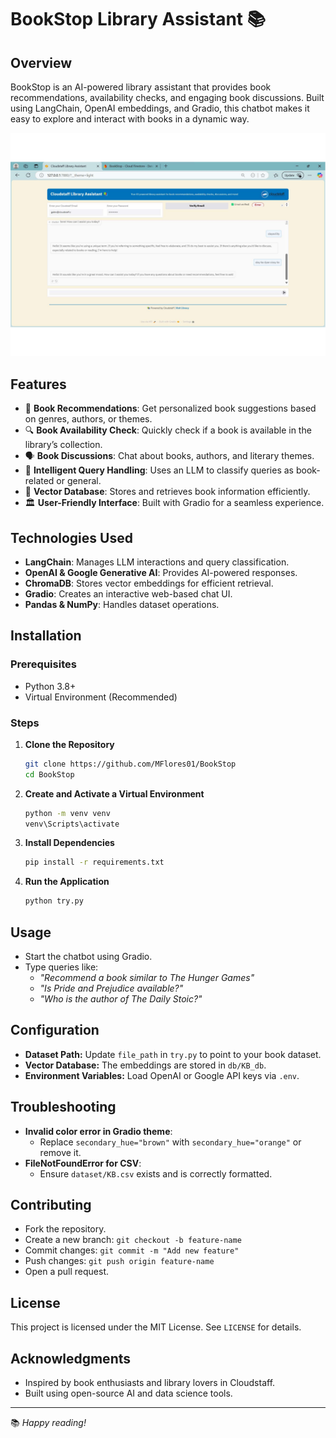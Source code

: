# BookStop Library Assistant 📚
 
## Overview
BookStop is an AI-powered library assistant that provides book recommendations, availability checks, and engaging book discussions. Built using LangChain, OpenAI embeddings, and Gradio, this chatbot makes it easy to explore and interact with books in a dynamic way.

![Bookstop Chatbot Screenshot](https://github.com/MFlores01/BookStop/blob/main/src/assets/Book%20stop%20App%20Screenshot.png)

## Features
- 📖 **Book Recommendations**: Get personalized book suggestions based on genres, authors, or themes.
- 🔍 **Book Availability Check**: Quickly check if a book is available in the library’s collection.
- 🗣️ **Book Discussions**: Chat about books, authors, and literary themes.
- 🤖 **Intelligent Query Handling**: Uses an LLM to classify queries as book-related or general.
- 📂 **Vector Database**: Stores and retrieves book information efficiently.
- 🏛 **User-Friendly Interface**: Built with Gradio for a seamless experience.
 
## Technologies Used
- **LangChain**: Manages LLM interactions and query classification.
- **OpenAI & Google Generative AI**: Provides AI-powered responses.
- **ChromaDB**: Stores vector embeddings for efficient retrieval.
- **Gradio**: Creates an interactive web-based chat UI.
- **Pandas & NumPy**: Handles dataset operations.
 
## Installation
### Prerequisites
- Python 3.8+
- Virtual Environment (Recommended)
 
### Steps
1. **Clone the Repository**
   ```sh
   git clone https://github.com/MFlores01/BookStop
   cd BookStop
   ```
2. **Create and Activate a Virtual Environment**
   ```sh
   python -m venv venv
   venv\Scripts\activate
   ```
3. **Install Dependencies**
   ```sh
   pip install -r requirements.txt
   ```
4. **Run the Application**
   ```sh
   python try.py
   ```
 
## Usage
- Start the chatbot using Gradio.
- Type queries like:
  - *"Recommend a book similar to The Hunger Games"*
  - *"Is Pride and Prejudice available?"*
  - *"Who is the author of The Daily Stoic?"*
 
## Configuration
- **Dataset Path:** Update `file_path` in `try.py` to point to your book dataset.
- **Vector Database:** The embeddings are stored in `db/KB_db`.
- **Environment Variables:** Load OpenAI or Google API keys via `.env`.
 
## Troubleshooting
- **Invalid color error in Gradio theme**:
  - Replace `secondary_hue="brown"` with `secondary_hue="orange"` or remove it.
- **FileNotFoundError for CSV**:
  - Ensure `dataset/KB.csv` exists and is correctly formatted.
 
## Contributing
- Fork the repository.
- Create a new branch: `git checkout -b feature-name`
- Commit changes: `git commit -m "Add new feature"`
- Push changes: `git push origin feature-name`
- Open a pull request.
 
## License
This project is licensed under the MIT License. See `LICENSE` for details.
 
## Acknowledgments
- Inspired by book enthusiasts and library lovers in Cloudstaff.
- Built using open-source AI and data science tools.
 
---
📚 *Happy reading!*
